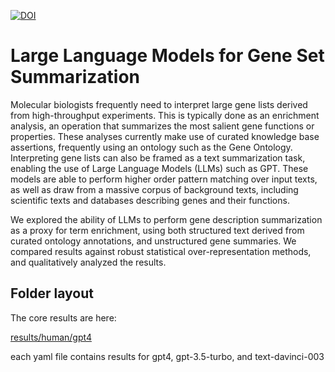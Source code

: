 [![DOI](https://zenodo.org/badge/13996/monarch-initiative/enrichgpt-results.svg)](https://zenodo.org/badge/latestdoi/13996/monarch-initiative/enrichgpt-results)

# Large Language Models for Gene Set Summarization

Molecular biologists frequently need to interpret large gene lists derived from high-throughput experiments. This is typically done as an enrichment analysis, an operation that summarizes the most salient gene functions or properties. These analyses currently make use of curated knowledge base assertions, frequently using an ontology such as the Gene Ontology. Interpreting gene lists can also be framed as a text summarization task, enabling the use of Large Language Models (LLMs) such as GPT. These models are able to perform higher order pattern matching over input texts, as well as draw from a massive corpus of background texts, including scientific texts and databases describing genes and their functions.

We explored the ability of LLMs to perform gene description summarization as a proxy for term enrichment, using both structured text derived from curated ontology annotations, and unstructured gene summaries. We compared results against robust statistical over-representation methods, and qualitatively analyzed the results.

## Folder layout

The core results are here:

[results/human/gpt4](results/human/gpt4)

each yaml file contains results for gpt4, gpt-3.5-turbo, and text-davinci-003
